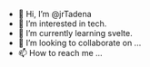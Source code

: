 - 👋 Hi, I’m @jrTadena
- 👀 I’m interested in tech.
- 🌱 I’m currently learning svelte.
- 💞️ I’m looking to collaborate on ...
- 📫 How to reach me ...

<!---
jrTadena/jrTadena is a ✨ special ✨ repository because its `README.md` (this file) appears on your GitHub profile.
You can click the Preview link to take a look at your changes.
--->
